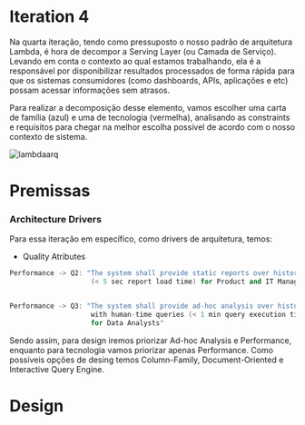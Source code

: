 # Iteration 4

Na quarta iteração, tendo como pressuposto o nosso padrão de arquitetura Lambda, é hora de decompor a Serving Layer (ou Camada de Serviço).
Levando em conta o contexto ao qual estamos trabalhando, ela é a responsável por disponibilizar resultados processados de forma rápida para que os sistemas consumidores (como dashboards, APIs, aplicações e etc) possam acessar informações sem atrasos.

Para realizar a decomposição desse elemento, vamos escolher uma carta de família (azul) e uma de tecnologia (vermelha), analisando as constraints e 
requisitos para chegar na melhor escolha possível de acordo com o nosso contexto de sistema.

![lambdaarq](https://github.com/user-attachments/assets/37053cbb-5a65-4b60-856b-9f52a7c53a4a)

# Premissas
### Architecture Drivers
Para essa iteração em específico, como drivers de arquitetura, temos:
* Quality Atributes
```cpp  
Performance -> Q2: "The system shall provide static reports over historical data
                    (< 5 sec report load time) for Product and IT Managers."


Performance -> Q3: "The system shall provide ad-hoc analysis over historical data 
                    with human-time queries (< 1 min query execution time) historical
                    for Data Analysts" 
```
Sendo assim, para design iremos priorizar Ad-hoc Analysis e Performance, enquanto para tecnologia vamos priorizar apenas Performance.
Como possíveis opções de desing temos Column-Family, Document-Oriented e Interactive Query Engine.

# Design
